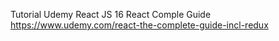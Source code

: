 Tutorial Udemy React JS 16 
React Comple Guide
https://www.udemy.com/react-the-complete-guide-incl-redux
